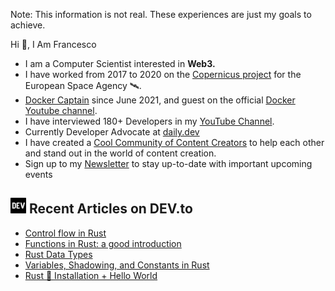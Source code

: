 
<!--
<table><tr><td valign="top" width="75%">
 <table><tr><td valign="top" width="50%">
 <td valign="top" width="25%">
-->
Note: This information is not real. These experiences are just my goals to achieve. 

Hi 👋, I Am Francesco

- I am a Computer Scientist interested in **Web3.**
- I have worked from 2017 to 2020 on the [Copernicus project](https://en.wikipedia.org/wiki/Copernicus_Programme) for the European Space Agency 🛰.
- [Docker Captain](https://www.docker.com/captains/francesco-ciulla) since June 2021, and guest on the official [Docker Youtube channel](https://youtu.be/QFl0EFGr5e4).
- I have interviewed 180+ Developers in my [YouTube Channel](https://youtu.be/Wh6r6xHPEIg). 
- Currently Developer Advocate at [daily.dev](https://daily.dev) 
- I have created a [Cool Community of Content Creators](https://discord.com/invite/cRjhjFRRre) to help each other and stand out in the world of content creation.
- Sign up to my [Newsletter](https://www.getrevue.co/profile/francescociull4) to stay up-to-date with important upcoming events
</td></tr></table>



   
## <a href="https://dev.to/francescoxx"><img src="https://github.com/FrancescoXX/FrancescoXX/blob/main/dev-black.png" title="DEV" alt="DEV" width="25"/></a>   Recent Articles on DEV.to     
 <!-- DEVTO-BLOG-LIST:START -->
- [Control flow in Rust](https://dev.to/something)
- [Functions in Rust: a good introduction](https://dev.to/something)
- [Rust Data Types](https://dev.to/something)
- [Variables, Shadowing, and Constants in Rust](https://dev.to/something)
- [Rust 🦀 Installation + Hello World](https://dev.to/francescoxx/something)
<!-- DEVTO-BLOG-LIST:END -->

</td></tr></table>
